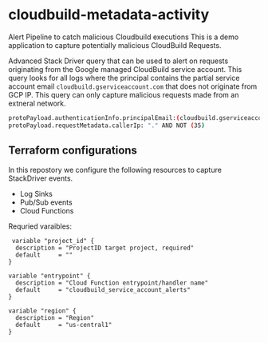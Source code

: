 # cloudbuild-metadata-activity
Alert Pipeline to catch malicious Cloudbuild executions
This is a demo application to capture potentially malicious CloudBuild Requests.  

Advanced Stack Driver query that can be used to alert on requests originating from the Google managed CloudBuild service account. This query looks for all logs where the principal contains the partial service account email `cloudbuild.gserviceaccount.com` that does not originate from GCP IP. This query can only capture malicious requests made from an extneral network. 

```bash
protoPayload.authenticationInfo.principalEmail:(cloudbuild.gserviceaccount.com)
protoPayload.requestMetadata.callerIp: "." AND NOT (35)
```

## Terraform configurations

In this repostory we configure the following resources to capture StackDriver events. 
* Log Sinks
* Pub/Sub events
* Cloud Functions

Requried varaibles: 
```hcl
 variable "project_id" {
  description = "ProjectID target project, required"
  default     = ""
}

variable "entrypoint" {
  description = "Cloud Function entrypoint/handler name"
  default     = "cloudbuild_service_account_alerts"
}

variable "region" {
  description = "Region"
  default     = "us-central1"
}
```